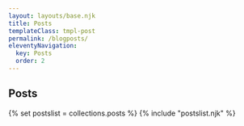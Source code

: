 ```yaml
---
layout: layouts/base.njk
title: Posts
templateClass: tmpl-post
permalink: /blogposts/
eleventyNavigation:
  key: Posts
  order: 2
---
```


<div id="posts">
  <h2>Posts</h2>
  {% set postslist = collections.posts %}
  {% include "postslist.njk" %}
</div>


